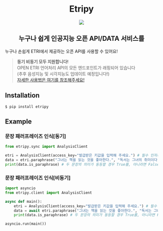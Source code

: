<div align="center">
  <h1>Etripy</h1>
  <img src="https://github.com/VoidAsMad/ETRI/assets/103942316/bce15af5-e0c4-411e-a058-320dfdf8c720"></img>
</div>

<div align="center">
  <h2>누구나 쉽게 인공지능 오픈 API/DATA 서비스를</h2>
</div>

누구나 손쉽게 ETRI에서 제공하는 오픈 API를 사용할 수 있어요!<br>
> **동기 비동기 모두 지원합니다!**<br>
> OPEN ETRI 언어처리 API의 모든 엔드포인트가 래핑되어 있습니다<br>
> (추후 음성지능 및 시각지능도 업데이트 예정입니다!)<br>
> [자세한 사용법은 여기를 참조해주세요!](https://etripy.notion.site/etripy/Etripy-b76746d40bef49b984f006cf2ef31437)<br>


## Installation
```
$ pip install etripy
```
## Example
### 문장 패러프레이즈 인식[동기]
```py
from etripy.sync import AnalysisClient

etri = AnalysisClient(access_key="발급받은 키값을 입력해 주세요.") # 필수 인자(API)가 들어가는 곳입니다.
data = etri.paraphrase("그녀는 책을 읽는 것을 좋아한다.", "독서는 그녀의 취미이다.")
print(data.is_paraphrase) # 두 문장의 의미가 동등할 경우 True를, 아니라면 False를 반환합니다.
```
### 문장 패러프레이즈 인식[비동기]
```py
import asyncio
from etripy.client import AnalysisClient

async def main():
    etri = AnalysisClient(access_key="발급받은 키값을 입력해 주세요.") # 필수 인자(API)가 들어가는 곳입니다.
    data = await etri.paraphrase("그녀는 책을 읽는 것을 좋아한다.", "독서는 그녀의 취미이다.")
    print(data.is_paraphrase) # 두 문장의 의미가 동등할 경우 True를, 아니라면 False를 반환합니다.

asyncio.run(main())
```
